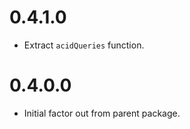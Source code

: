 0.4.1.0
=======

* Extract `acidQueries` function.

0.4.0.0
=======

* Initial factor out from parent package.
